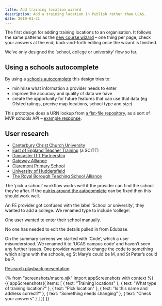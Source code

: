 ```yaml
---
title: Add training location wizard
description: Add a training location in Publish rather than UCAS.
date: 2019-01-31
---
```


The first design for adding training locations to an organisation. It follows the same patterns as the [new course wizard](/publish-teacher-training-courses/new-course-iteration-14-jan) – one thing per page, check your answers at the end, back-and-forth editing once the wizard is finished.

We’ve only designed the ‘school, college or university’ flow so far.

## Using a schools autocomplete

By using a [schools autocomplete](/publish-teacher-training-courses/schools-autocomplete) this design tries to:

* minimise what information a provider needs to enter
* improve the accuracy and quality of data we have
* create the opportunity for future features that can use that data (eg Ofsted ratings, precise map locations, school type and size)

This prototype does a URN lookup from [a flat-file repository](https://github.com/fofr/schools-json), as a sort of MVP schools API – [example response](https://github.com/fofr/schools-json/blob/master/schools/100005.json).

## User research

* [Canterbury Christ Church University](https://lookback.io/watch/oDwREDkfjwjW5SpCi)
* [East of England Teacher Training](https://lookback.io/watch/vw6eDzqmL4s24rR2Y) (a SCITT)
* [Doncaster ITT Partnership](https://lookback.io/watch/qD9xw5pLPFuYHvevH)
* [Gateway Alliance](https://lookback.io/watch/XkCjbzaEZNPrEnNcp)
* [Claremont Primary School](https://lookback.io/watch/3FQ5u2nh8JRFJLtGF)
* [University of Huddersfield](https://lookback.io/watch/pWYBvEpr8YfeF7pAx)
* [The Royal Borough Teaching School Alliance](https://lookback.io/watch/iviAKDMGPxMK68voe)

The ‘pick a school’ workflow works well if the provider can find the school they’re after. If the [quirks around the autocomplete](/publish-teacher-training-courses/schools-autocomplete#user-research) can be fixed then this should work well.

An FE provider got confused with the label ‘School or university’, they wanted to add a college. We renamed type to include ‘college’.

One user wanted to enter their school manually.

No one has needed to edit the details pulled in from Edubase.

On the summary screens we started with ‘Code’, which a user misunderstood. We renamed it to ‘UCAS campus code’ and haven’t seen any further issues. [One provider wanted to change the code](https://lookback.io/watch/vw6eDzqmL4s24rR2Y?t=51m43s) to something which aligns with the schools, eg St Mary’s could be M, and St Peter’s could be P.

[Research playback presentation](https://docs.google.com/presentation/d/17wz2ZWJCNbbqsaywigok-fHv07IUjjiLRSaffCuim64/edit)

{% from "screenshots/macro.njk" import appScreenshots with context %}
{{ appScreenshots({
  items: [
    { text: "Training locations" },
    { text: "What type of training location?" },
    { text: "Pick location" },
    { text: "Is this name and address correct?" },
    { text: "Something needs changing" },
    { text: "Check your answers" }
  ]
}) }}

